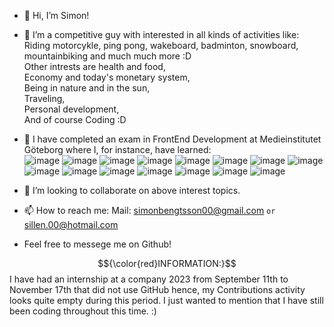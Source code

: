 - 👋 Hi, I’m Simon!
- 👀 I’m a competitive guy with interested in all kinds of activities like: Riding motorcykle, ping pong, wakeboard, badminton, snowboard, mountainbiking and much much more :D <br>Other intrests are health and food, <br>Economy and today's monetary system, <br>Being in nature and in the sun, <br> Traveling, <br>Personal development, <br>And of course Coding :D
      
- 🌱 I have completed an exam in FrontEnd Development
at Medieinstitutet Göteborg where I, for instance, have learned:<br> ![image](https://user-images.githubusercontent.com/114336470/216715500-c5f61dce-0599-4cb8-a3b1-1c03bfefabce.png)
![image](https://user-images.githubusercontent.com/114336470/216715743-f88cadd6-ac6c-4f58-a424-e773ba95043f.png)
![image](https://user-images.githubusercontent.com/114336470/216715774-16004d3b-705a-4f56-99a8-f3f00d2b4b5b.png)
![image](https://user-images.githubusercontent.com/114336470/216715803-4e67cafe-1a70-45ce-8bff-05ad16fcb988.png)
![image](https://user-images.githubusercontent.com/114336470/216715940-1ecbb613-1fe8-439d-8c2f-ba1e9ff5ac8b.png)
![image](https://user-images.githubusercontent.com/114336470/216715964-6dc8da52-e438-4ae2-a476-3b8c315ee7f3.png)
![image](https://user-images.githubusercontent.com/114336470/216716216-799b6d1d-8b45-4a6e-a0ec-9d568deeecfd.png)
![image](https://user-images.githubusercontent.com/114336470/216716240-734dd0ce-fc43-4daa-a328-9f7874a5f735.png)
![image](https://github.com/Sillen00/Sillen00/assets/114336470/457781e7-7163-4df9-a252-eff9ea0d5076)
![image](https://github.com/Sillen00/Sillen00/assets/114336470/fc3b32db-ea1e-47f7-810a-97d22219997e)
![image](https://github.com/Sillen00/Sillen00/assets/114336470/25d1c8b1-eba2-4ebc-99b4-dd868f268140)
![image](https://github.com/Sillen00/Sillen00/assets/114336470/451a98d3-ddd3-4f05-b668-024e049c2dee)
![image](https://github.com/Sillen00/Sillen00/assets/114336470/fe3a2ef2-65b6-4870-abb8-b3e923942afd)
![image](https://github.com/Sillen00/Sillen00/assets/114336470/38bde6af-0413-4349-a678-d1cfcc9c8784)
![image](https://github.com/Sillen00/Sillen00/assets/114336470/6ba60368-495a-4c5b-9fd4-55c240a94e7d)

      
- 🤝 I’m looking to collaborate on above interest topics.

- 📫 How to reach me: Mail: simonbengtsson00@gmail.com `or` sillen.00@hotmail.com
- Feel free to messege me on Github!

$${\color{red}INFORMATION:}$$ I have had an internship at a company 2023 from September 11th to November 17th that did not use GitHub hence, my Contributions activity looks quite empty during this period. I just wanted to mention that I have still been coding throughout this time. :)
